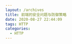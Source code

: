```yaml
---
layout: /archives
title: 前端的安全问题与防御策略
date: 2020-08-27 22:44:09
tags: HTTP
categories:
  - HTTP
---
```


